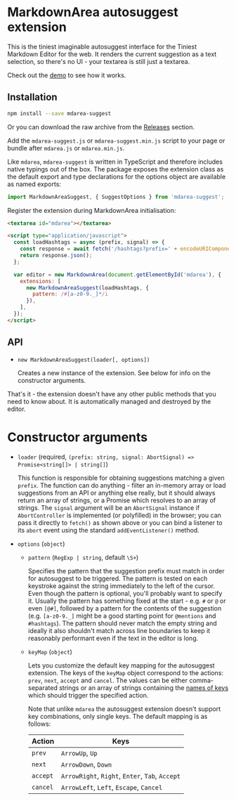 # MarkdownArea autosuggest extension

This is the tiniest imaginable autosuggest interface
for the Tiniest Markdown Editor for the web. It renders
the current suggestion as a text selection, so there's
no UI - your textarea is still just a textarea.

Check out the [demo] to see how it works.

## Installation

```bash
npm install --save mdarea-suggest
```

Or you can download the raw archive from the [Releases] section.

Add the `mdarea-suggest.js` or `mdarea-suggest.min.js` script
to your page or bundle after `mdarea.js` or `mdarea.min.js`.

Like `mdarea`, `mdarea-suggest` is written in TypeScript
and therefore includes native typings out of the box.
The package exposes the extension class as the default export
and type declarations for the options object are available
as named exports:

```typescript
import MarkdownAreaSuggest, { SuggestOptions } from 'mdarea-suggest';
```

Register the extension during MarkdownArea initialisation:

```html
<textarea id="mdarea"></textarea>

<script type="application/javascript">
  const loadHashtags = async (prefix, signal) => {
    const response = await fetch('/hashtags?prefix=' + encodeURIComponent(prefix), { signal });
    return response.json();
  };

  var editor = new MarkdownArea(document.getElementById('mdarea'), {
    extensions: [
      new MarkdownAreaSuggest(loadHashtags, {
        pattern: /#[a-z0-9._]*/i
      }),
    ],
  });
</script>
```

## API

 - `new MarkdownAreaSuggest(loader[, options])`

   Creates a new instance of the extension. See below
   for info on the constructor arguments.

That's it - the extension doesn't have any other public methods
that you need to know about. It is automatically managed and destroyed
by the editor.

# Constructor arguments

 - `loader` (required, `(prefix: string, signal: AbortSignal) => Promise<string[]> | string[]`)

   This function is responsible for obtaining suggestions matching
   a given `prefix`. The function can do anything - filter an in-memory
   array or load suggestions from an API or anything else really,
   but it should always return an array of strings, or a Promise
   which resolves to an array of strings. The `signal` argument will be
   an `AbortSignal` instance if `AbortController` is implemented
   (or polyfilled) in the browser; you can pass it directly to `fetch()`
   as shown above or you can bind a listener to its `abort` event using
   the standard `addEventListener()` method.

 - `options` (`object`)

   - `pattern` (`RegExp | string`, default `\S+`)

     Specifies the pattern that the suggestion prefix must match
     in order for autosuggest to be triggered. The pattern is tested
     on each keystroke against the string immediately to the left
     of the cursor. Even though the pattern is optional, you'll probably
     want to specify it. Usually the pattern has something fixed at the
     start - e.g. `#` or `@` or even `[@#]`, followed by a pattern for
     the contents of the suggestion (e.g. `[a-z0-9._]` might be a good
     starting point for `@mentions` and `#hashtags`). The pattern
     should never match the empty string and ideally it also shouldn't
     match across line boundaries to keep it reasonably performant
     even if the text in the editor is long.

   - `keyMap` (`object`)

     Lets you customize the default key mapping for the autosuggest
     extension. The keys of the `keyMap` object correspond to the
     actions: `prev`, `next`, `accept` and `cancel`. The values can
     be either comma-separated strings or an array of strings containing
     the [names of keys] which should trigger the specified action.

     Note that unlike `mdarea` the autosuggest extension doesn't support
     key combinations, only single keys. The default mapping is as follows:

     | Action   | Keys                                            |
     | -------- | ----------------------------------------------- |
     | `prev`   | `ArrowUp`, `Up`                                 |
     | `next`   | `ArrowDown`, `Down`                             |
     | `accept` | `ArrowRight`, `Right`, `Enter`, `Tab`, `Accept` |
     | `cancel` | `ArrowLeft`, `Left`, `Escape`, `Cancel`         |


[demo]: https://jahudka.github.io/mdarea-suggest
[Releases]: https://github.com/jahudka/mdarea-suggest/releases
[names of keys]: https://developer.mozilla.org/en-US/docs/Web/API/KeyboardEvent/key/Key_Values
